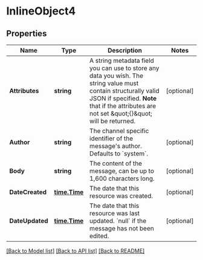 # InlineObject4

## Properties

Name | Type | Description | Notes
------------ | ------------- | ------------- | -------------
**Attributes** | **string** | A string metadata field you can use to store any data you wish. The string value must contain structurally valid JSON if specified.  **Note** that if the attributes are not set \&quot;{}\&quot; will be returned. | [optional] 
**Author** | **string** | The channel specific identifier of the message&#39;s author. Defaults to &#x60;system&#x60;. | [optional] 
**Body** | **string** | The content of the message, can be up to 1,600 characters long. | [optional] 
**DateCreated** | [**time.Time**](time.Time.md) | The date that this resource was created. | [optional] 
**DateUpdated** | [**time.Time**](time.Time.md) | The date that this resource was last updated. &#x60;null&#x60; if the message has not been edited. | [optional] 

[[Back to Model list]](../README.md#documentation-for-models) [[Back to API list]](../README.md#documentation-for-api-endpoints) [[Back to README]](../README.md)


